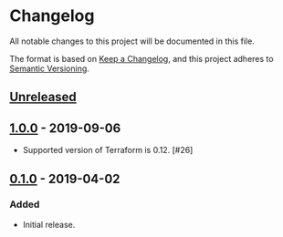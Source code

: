 # Changelog
All notable changes to this project will be documented in this file.

The format is based on [Keep a Changelog](https://keepachangelog.com/en/1.0.0/),
and this project adheres to [Semantic Versioning](https://semver.org/spec/v2.0.0.html).

## [Unreleased]

## [1.0.0] - 2019-09-06

- Supported version of Terraform is 0.12. [#26]

## [0.1.0] - 2019-04-02

### Added
- Initial release.

[Unreleased]: https://github.com/terraform-google-modules/terraform-google-startup-scripts/compare/v1.0.0...HEAD
[1.0.0]: https://github.com/terraform-google-modules/terraform-google-startup-scripts/compare/v0.1.0...v1.0.0
[0.1.0]: https://github.com/terraform-google-modules/terraform-google-startup-scripts/releases/tag/v0.1.0
[26]: https://github.com/terraform-google-modules/terraform-google-startup-scripts/pull/26
